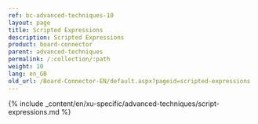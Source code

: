```yaml
---
ref: bc-advanced-techniques-10
layout: page
title: Scripted Expressions
description: Scripted Expressions
product: board-connector
parent: advanced-techniques
permalink: /:collection/:path
weight: 10
lang: en_GB
old_url: /Board-Connector-EN/default.aspx?pageid=scripted-expressions
---	
```

{% include _content/en/xu-specific/advanced-techniques/script-expressions.md %}
